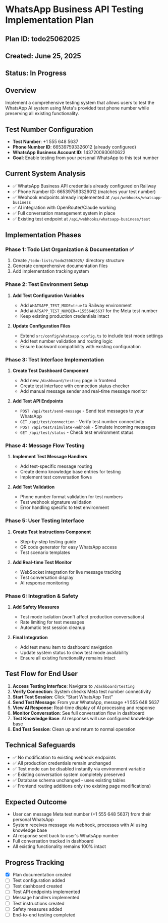 # WhatsApp Business API Testing Implementation Plan

## Plan ID: todo25062025
## Created: June 25, 2025
## Status: In Progress

## Overview
Implement a comprehensive testing system that allows users to test the WhatsApp AI system using Meta's provided test phone number while preserving all existing functionality.

## Test Number Configuration
- **Test Number**: +1 555 648 5637
- **Phone Number ID**: 665397593326012 (already configured)
- **WhatsApp Business Account ID**: 1437200930610622
- **Goal**: Enable testing from your personal WhatsApp to this test number

## Current System Analysis
- ✅ WhatsApp Business API credentials already configured on Railway
- ✅ Phone Number ID: 665397593326012 (matches your test number)
- ✅ Webhook endpoints already implemented at `/api/webhooks/whatsapp-business`
- ✅ AI integration with OpenRouter/Claude working
- ✅ Full conversation management system in place
- ✅ Existing test endpoint at `/api/webhooks/whatsapp-business/test`

## Implementation Phases

### Phase 1: Todo List Organization & Documentation ✅
1. Create `/todo-lists/todo25062025/` directory structure
2. Generate comprehensive documentation files
3. Add implementation tracking system

### Phase 2: Test Environment Setup
1. **Add Test Configuration Variables**
   - Add `WHATSAPP_TEST_MODE=true` to Railway environment
   - Add `WHATSAPP_TEST_NUMBER=+15556485637` for the Meta test number
   - Keep existing production credentials intact

2. **Update Configuration Files**
   - Extend `src/config/whatsapp.config.ts` to include test mode settings
   - Add test number validation and routing logic
   - Ensure backward compatibility with existing configuration

### Phase 3: Test Interface Implementation
1. **Create Test Dashboard Component**
   - Add new `/dashboard/testing` page in frontend
   - Create test interface with connection status checker
   - Add manual message sender and real-time message monitor

2. **Add Test API Endpoints**
   - `POST /api/test/send-message` - Send test messages to your WhatsApp
   - `GET /api/test/connection` - Verify test number connectivity
   - `POST /api/test/simulate-webhook` - Simulate incoming messages
   - `GET /api/test/status` - Check test environment status

### Phase 4: Message Flow Testing
1. **Implement Test Message Handlers**
   - Add test-specific message routing
   - Create demo knowledge base entries for testing
   - Implement test conversation flows

2. **Add Test Validation**
   - Phone number format validation for test numbers
   - Test webhook signature validation
   - Error handling specific to test environment

### Phase 5: User Testing Interface
1. **Create Test Instructions Component**
   - Step-by-step testing guide
   - QR code generator for easy WhatsApp access
   - Test scenario templates

2. **Add Real-time Test Monitor**
   - WebSocket integration for live message tracking
   - Test conversation display
   - AI response monitoring

### Phase 6: Integration & Safety
1. **Add Safety Measures**
   - Test mode isolation (won't affect production conversations)
   - Rate limiting for test messages
   - Automatic test session cleanup

2. **Final Integration**
   - Add test menu item to dashboard navigation
   - Update system status to show test mode availability
   - Ensure all existing functionality remains intact

## Test Flow for End User
1. **Access Testing Interface**: Navigate to `/dashboard/testing`
2. **Verify Connection**: System checks Meta test number connectivity
3. **Start Test Session**: Click "Start WhatsApp Test"
4. **Send Test Message**: From your WhatsApp, message +1 555 648 5637
5. **View AI Response**: Real-time display of AI processing and response
6. **Monitor Conversation**: See full conversation flow in dashboard
7. **Test Knowledge Base**: AI responses will use configured knowledge base
8. **End Test Session**: Clean up and return to normal operation

## Technical Safeguards
- ✅ No modification to existing webhook endpoints
- ✅ All production credentials remain unchanged
- ✅ Test mode can be disabled instantly via environment variable
- ✅ Existing conversation system completely preserved
- ✅ Database schema unchanged - uses existing tables
- ✅ Frontend routing additions only (no existing page modifications)

## Expected Outcome
- User can message Meta test number (+1 555 648 5637) from their personal WhatsApp
- System receives message via webhook, processes with AI using knowledge base
- AI response sent back to user's WhatsApp number
- Full conversation tracked in dashboard
- All existing functionality remains 100% intact

## Progress Tracking
- [x] Plan documentation created
- [ ] Test configuration added
- [ ] Test dashboard created
- [ ] Test API endpoints implemented
- [ ] Message handlers implemented
- [ ] Test instructions created
- [ ] Safety measures added
- [ ] End-to-end testing completed